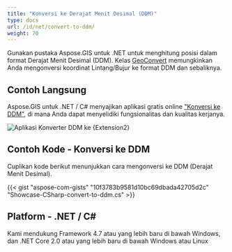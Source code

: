 ```yaml
---
title: "Konversi ke Derajat Menit Desimal (DDM)"
type: docs
url: /id/net/convert-to-ddm/
weight: 70
---
```


Gunakan pustaka Aspose.GIS untuk .NET untuk menghitung posisi dalam format Derajat Menit Desimal (DDM). Kelas [GeoConvert](https://reference.aspose.com/gis/net/aspose.gis/geoconvert) memungkinkan Anda mengonversi koordinat Lintang/Bujur ke format DDM dan sebaliknya.

## **Contoh Langsung**

Aspose.GIS untuk .NET / C# menyajikan aplikasi gratis online ["Konversi ke DDM"](https://products.aspose.app/gis/coordinates/convert-to-ddm), di mana Anda dapat menyelidiki fungsionalitas dan kualitas kerjanya.

![Aplikasi Konverter DDM ke {Extension2}](coordinates.png)

## **Contoh Kode - Konversi ke DDM**

Cuplikan kode berikut menunjukkan cara mengonversi ke DDM (Derajat Menit Desimal).

{{< gist "aspose-com-gists" "10f3783b9581d10bc69dbada42705d2c" "Showcase-CSharp-convert-to-ddm.cs" >}}

## **Platform - .NET / C#**

Kami mendukung Framework 4.7 atau yang lebih baru di bawah Windows, dan .NET Core 2.0 atau yang lebih baru di bawah Windows atau Linux
